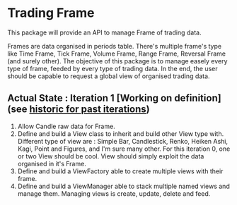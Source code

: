 # Trading Frame

This package will provide an API to manage Frame of trading data.

Frames are data organised in periods table. There's multiple frame's type like Time Frame, Tick Frame, Volume Frame, Range Frame, Reversal Frame (and surely other).
The objective of this package is to manage easely every type of frame, feeded by every type of trading data. In the end, the user should be capable to request a global view of organised trading data.

## Actual State : Iteration 1 [Working on definition] (see [historic for past iterations](https://github.com/Morgiver/trading-frame/blob/main/iterations.md))

1. Allow Candle raw data for Frame.
2. Define and build a View class to inherit and build other View type with. Different type of view are : Simple Bar, Candlestick, Renko, Heiken Ashi, Kagi, Point and Figures, and I'm sure many other. For this iteration 0, one or two View should be cool. View should simply exploit the data organised in it's Frame.
3. Define and build a ViewFactory able to create multiple views with their frame.
4. Define and build a ViewManager able to stack multiple named views and manage them. Managing views is create, update, delete and feed.
